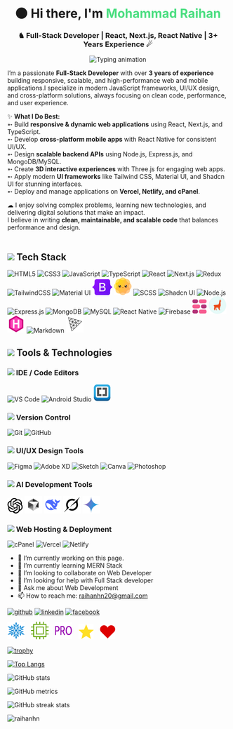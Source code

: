 <h1 align="center">🌑 Hi there, I'm <span style="color:#4ade80;">Mohammad Raihan</span></h1>
<h3 align="center">♞ Full-Stack Developer | React, Next.js, React Native | 3+ Years Experience ☄</h3>

<p align="center">
  <img src="https://readme-typing-svg.herokuapp.com?font=Fira+Code&size=22&pause=1000&color=22D3EE&center=true&vCenter=true&width=600&lines=I+build+modern+web+%26+mobile+apps;Passionate+about+UI%2FUX+and+performance;Always+learning+new+technologies;Turning+ideas+into+reality+with+code" alt="Typing animation" />
</p>


I’m a passionate **Full-Stack Developer** with over **3 years of experience** building responsive, scalable, and high-performance web and mobile applications.I specialize in modern JavaScript frameworks, UI/UX design, and cross-platform solutions, always focusing on clean code, performance, and user experience.  

✨ **What I Do Best:**  
➵ Build **responsive & dynamic web applications** using React, Next.js, and TypeScript.  
➵ Develop **cross-platform mobile apps** with React Native for consistent UI/UX.  
➵ Design **scalable backend APIs** using Node.js, Express.js, and MongoDB/MySQL.  
➵ Create **3D interactive experiences** with Three.js for engaging web apps.  
➵ Apply modern **UI frameworks** like Tailwind CSS, Material UI, and Shadcn UI for stunning interfaces.  
➵ Deploy and manage applications on **Vercel, Netlify, and cPanel**.  

☁ I enjoy solving complex problems, learning new technologies, and delivering digital solutions that make an impact.  
I believe in writing **clean, maintainable, and scalable code** that balances performance and design.  
<img src="https://raw.githubusercontent.com/andreasbm/readme/master/assets/lines/rainbow.png" width="100%" height="2px">
## <img src="https://cdn.jsdelivr.net/gh/devicons/devicon@latest/icons/argocd/argocd-original.svg" width="30"/> Tech Stack
<p align="left">
  
  <img src="https://cdn.jsdelivr.net/gh/devicons/devicon/icons/html5/html5-original.svg" width="40" title="HTML5"/>
  <img src="https://cdn.jsdelivr.net/gh/devicons/devicon/icons/css3/css3-original.svg" width="40" title="CSS3"/>
  <img src="https://cdn.jsdelivr.net/gh/devicons/devicon/icons/javascript/javascript-original.svg" width="40" title="JavaScript"/>
  <img src="https://cdn.jsdelivr.net/gh/devicons/devicon/icons/typescript/typescript-original.svg" width="40" title="TypeScript"/>
  <img src="https://cdn.jsdelivr.net/gh/devicons/devicon/icons/react/react-original.svg" width="40" title="React"/>
  <img src="https://cdn.jsdelivr.net/gh/devicons/devicon/icons/nextjs/nextjs-original.svg" width="40" title="Next.js"/>
  <img src="https://cdn.jsdelivr.net/gh/devicons/devicon/icons/redux/redux-original.svg" width="40" title="Redux"/>
  <img src="https://www.vectorlogo.zone/logos/tailwindcss/tailwindcss-icon.svg" width="40" title="TailwindCSS"/>
  <img src="https://cdn.jsdelivr.net/gh/devicons/devicon/icons/materialui/materialui-original.svg" width="40" title="Material UI"/>
  <img src="https://raw.githubusercontent.com/raihanhn/raihanhn/main/assets/bootstrap.png" width="45" title="Bootstrap"/>
  <img src="https://raw.githubusercontent.com/raihanhn/raihanhn/main/assets/daisyui.png" width="40" title="DaisyUI"/>
  <img src="https://cdn.jsdelivr.net/gh/devicons/devicon/icons/sass/sass-original.svg" width="40" title="SCSS"/>
  <img src="https://ui.shadcn.com/favicon.ico" width="36" title="Shadcn UI"/>
  <img src="https://cdn.jsdelivr.net/gh/devicons/devicon/icons/nodejs/nodejs-original.svg" width="40" title="Node.js"/>
  <img src="https://cdn.jsdelivr.net/gh/devicons/devicon/icons/express/express-original.svg" width="40" title="Express.js"/>
  <img src="https://cdn.jsdelivr.net/gh/devicons/devicon/icons/mongodb/mongodb-original.svg" width="40" title="MongoDB"/>
  <img src="https://cdn.jsdelivr.net/gh/devicons/devicon/icons/mysql/mysql-original.svg" width="40" title="MySQL"/>
  <img src="https://cdn.jsdelivr.net/gh/devicons/devicon/icons/react/react-original.svg" width="40" title="React Native"/>
  <img src="https://cdn.jsdelivr.net/gh/devicons/devicon/icons/firebase/firebase-plain.svg" width="40" title="Firebase"/>
  <img src="https://raw.githubusercontent.com/raihanhn/raihanhn/main/assets/reactbricks.png" width="34" title="ReactBricks"/>
  <img src="https://raw.githubusercontent.com/raihanhn/raihanhn/main/assets/tinacms.png" width="40" title="TinaCMS"/>
  <img src="https://raw.githubusercontent.com/raihanhn/raihanhn/main/assets/hugo.png" width="40" title="Hugo"/>
  <img src="https://cdn.jsdelivr.net/gh/devicons/devicon/icons/markdown/markdown-original.svg" width="40" title="Markdown"/>
  <img src="https://raw.githubusercontent.com/raihanhn/raihanhn/main/assets/threejs.png" width="40" title="Three.js"/>
  
</p>

## <img src="https://cdn.jsdelivr.net/gh/devicons/devicon@latest/icons/bazel/bazel-original.svg" width="30"/> Tools & Technologies

### <img src="https://cdn.jsdelivr.net/gh/devicons/devicon@latest/icons/maven/maven-original.svg" width="15"/> IDE / Code Editors
<p align="left">
<img src="https://cdn.jsdelivr.net/gh/devicons/devicon/icons/vscode/vscode-original.svg" width="40" title="VS Code"/>
<img src="https://cdn.jsdelivr.net/gh/devicons/devicon/icons/android/android-original.svg" width="40" title="Android Studio"/>
<img src="https://raw.githubusercontent.com/raihanhn/raihanhn/main/assets/brackets.png" width="40" title="Brackets"/>
</p>

### <img src="https://cdn.jsdelivr.net/gh/devicons/devicon@latest/icons/maven/maven-original.svg" width="15"/> Version Control
<p align="left">
<img src="https://cdn.jsdelivr.net/gh/devicons/devicon/icons/git/git-original.svg" width="40" title="Git"/>
<img src="https://cdn.jsdelivr.net/gh/devicons/devicon/icons/github/github-original.svg" width="40" title="GitHub"/>
</p>

### <img src="https://cdn.jsdelivr.net/gh/devicons/devicon@latest/icons/maven/maven-original.svg" width="15"/> UI/UX Design Tools
<p align="left">
  <img src="https://cdn.jsdelivr.net/gh/devicons/devicon/icons/figma/figma-original.svg" width="35" title="Figma"/>
  <img src="https://cdn.jsdelivr.net/gh/devicons/devicon/icons/xd/xd-original.svg" width="35" title="Adobe XD"/>
  <img src="https://cdn.jsdelivr.net/gh/devicons/devicon/icons/sketch/sketch-original.svg" width="35" title="Sketch"/>
  <img src="https://cdn.jsdelivr.net/gh/devicons/devicon/icons/canva/canva-original.svg" width="35" title="Canva"/>
  <img src="https://cdn.jsdelivr.net/gh/devicons/devicon/icons/photoshop/photoshop-original.svg" width="35" title="Photoshop"/>
</p>

### <img src="https://cdn.jsdelivr.net/gh/devicons/devicon@latest/icons/maven/maven-original.svg" width="15"/> AI Development Tools
<p align="left">
 <img src="https://raw.githubusercontent.com/raihanhn/raihanhn/main/assets/chatgpt.png" width="35" title="Chatgpt"/>
 <img src="https://raw.githubusercontent.com/raihanhn/raihanhn/main/assets/cursor.png" width="40" title="CursorAI"/>
 <img src="https://raw.githubusercontent.com/raihanhn/raihanhn/main/assets/deepseek.png" width="40" title="Deepseek"/>
 <img src="https://raw.githubusercontent.com/raihanhn/raihanhn/main/assets/grok.png" width="40" title="Gork"/>
 <img src="https://raw.githubusercontent.com/raihanhn/raihanhn/main/assets/gemini.png" width="40" title="Gemini"/>
</p>


### <img src="https://cdn.jsdelivr.net/gh/devicons/devicon@latest/icons/maven/maven-original.svg" width="15"/> Web Hosting & Deployment
<p align="left">
 <img src="https://cdn.jsdelivr.net/gh/devicons/devicon/icons/cpanel/cpanel-original.svg" width="40" title="cPanel"/>
 <img src="https://cdn.jsdelivr.net/gh/devicons/devicon/icons/vercel/vercel-original.svg" width="35" title="Vercel"/>
 <img src="https://cdn.jsdelivr.net/gh/devicons/devicon/icons/netlify/netlify-original.svg" width="40" title="Netlify"/>
</p>


          

          

- 🔭 I’m currently working on this page. 
- 🌱 I’m currently learning MERN Stack 
- 👯 I’m looking to collaborate on Web Developer 
- 🤔 I’m looking for help with Full Stack developer 
- 💬 Ask me about Web Development 
- 📫 How to reach me: raihanhn20@gmail.com 


[<img src='https://cdn.jsdelivr.net/npm/simple-icons@3.0.1/icons/github.svg' alt='github' height='40'>](https://github.com/Raihanhn)  [<img src='https://cdn.jsdelivr.net/npm/simple-icons@3.0.1/icons/linkedin.svg' alt='linkedin' height='40'>](https://www.linkedin.com/in/raihan20/)  [<img src='https://cdn.jsdelivr.net/npm/simple-icons@3.0.1/icons/facebook.svg' alt='facebook' height='40'>](https://www.facebook.com/md.raihan.98)  

<a href='https://archiveprogram.github.com/'><img src='https://raw.githubusercontent.com/acervenky/animated-github-badges/master/assets/acbadge.gif' width='40' height='40'></a> <a href='https://docs.github.com/en/developers'><img src='https://raw.githubusercontent.com/acervenky/animated-github-badges/master/assets/devbadge.gif' width='40' height='40'></a> <a href='https://github.com/pricing'><img src='https://raw.githubusercontent.com/acervenky/animated-github-badges/master/assets/pro.gif' width='40' height='40'></a> <a href='https://stars.github.com/'><img src='https://raw.githubusercontent.com/acervenky/animated-github-badges/master/assets/starbadge.gif' width='35' height='35'></a> <a href='https://docs.github.com/en/github/supporting-the-open-source-community-with-github-sponsors'><img src='https://raw.githubusercontent.com/acervenky/animated-github-badges/master/assets/sponsorbadge.gif' width='35' height='35'></a> 

[![trophy](https://github-profile-trophy.vercel.app/?username=Raihanhn)](https://github.com/ryo-ma/github-profile-trophy)

[![Top Langs](https://github-readme-stats.vercel.app/api/top-langs/?username=Raihanhn)](https://github.com/anuraghazra/github-readme-stats)

![GitHub stats](https://github-readme-stats.vercel.app/api?username=Raihanhn&show_icons=true)  

![GitHub metrics](https://metrics.lecoq.io/Raihanhn)  

![GitHub streak stats](https://github-readme-streak-stats.herokuapp.com/?user=Raihanhn)  

<p align="left"> <img src="https://komarev.com/ghpvc/?username=raihanhn&label=Profile%20views&color=0e75b6&style=flat" alt="raihanhn" /> </p>
